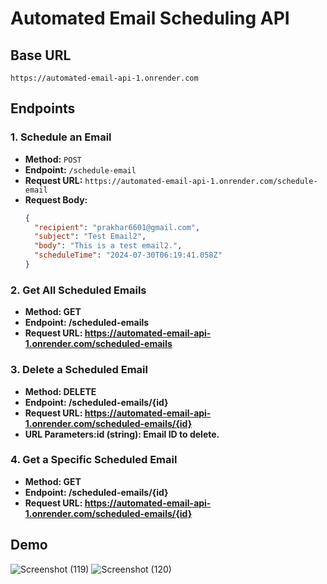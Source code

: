 
# Automated Email Scheduling API

## Base URL

`https://automated-email-api-1.onrender.com`

## Endpoints

### 1. Schedule an Email

- **Method:** `POST`
- **Endpoint:** `/schedule-email`
- **Request URL:** `https://automated-email-api-1.onrender.com/schedule-email`
- **Request Body:**
  ```json
  {
    "recipient": "prakhar6601@gmail.com",
    "subject": "Test Email2",
    "body": "This is a test email2.",
    "scheduleTime": "2024-07-30T06:19:41.058Z"
  }
  
### 2. Get All Scheduled Emails

- **Method: GET**
- **Endpoint: /scheduled-emails**
- **Request URL: https://automated-email-api-1.onrender.com/scheduled-emails**


### 3. Delete a Scheduled Email
- **Method: DELETE**
- **Endpoint: /scheduled-emails/{id}**
- **Request URL: https://automated-email-api-1.onrender.com/scheduled-emails/{id}**
- **URL Parameters:id (string): Email ID to delete.**


### 4. Get a Specific Scheduled Email
- **Method: GET**
- **Endpoint: /scheduled-emails/{id}**
- **Request URL: https://automated-email-api-1.onrender.com/scheduled-emails/{id}**


## Demo
![Screenshot (119)](https://github.com/user-attachments/assets/5e87d011-684c-42a2-9afc-af3dcbf2b1b7)
![Screenshot (120)](https://github.com/user-attachments/assets/3ca922e2-5ea7-4890-93ab-ff2d92641884)

